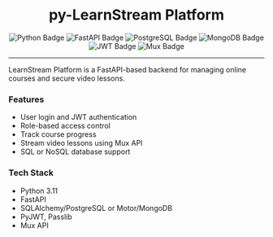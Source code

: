<h1 align="center">py-LearnStream Platform</h1>

<p align="center">
  <img src="https://img.shields.io/badge/Python-3.11+-blue?logo=python&logoColor=white" alt="Python Badge"/>
  <img src="https://img.shields.io/badge/FastAPI-0.110+-green?logo=fastapi&logoColor=white" alt="FastAPI Badge"/>
  <img src="https://img.shields.io/badge/PostgreSQL-SQLAlchemy-blue?logo=postgresql&logoColor=white" alt="PostgreSQL Badge"/>
  <img src="https://img.shields.io/badge/MongoDB-Motor-success?logo=mongodb&logoColor=white" alt="MongoDB Badge"/>
  <img src="https://img.shields.io/badge/Auth-JWT-yellow?logo=jsonwebtokens&logoColor=white" alt="JWT Badge"/>
  <img src="https://img.shields.io/badge/Video-Mux_API-red?logo=mux&logoColor=white" alt="Mux Badge"/>
</p>

---

LearnStream Platform is a FastAPI-based backend for managing online courses and secure video lessons.

### Features
- User login and JWT authentication
- Role-based access control
- Track course progress
- Stream video lessons using Mux API
- SQL or NoSQL database support

### Tech Stack
- Python 3.11
- FastAPI
- SQLAlchemy/PostgreSQL or Motor/MongoDB
- PyJWT, Passlib
- Mux API

